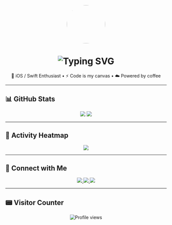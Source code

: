 <!-- Profile Header -->
<p align="center">
  <img src="https://avatars.githubusercontent.com/u/00000000?v=4" width="120" style="border-radius: 50%;" />
</p>

<h1 align="center">
  <img src="https://readme-typing-svg.demolab.com?font=Fira+Code&weight=500&size=24&duration=3000&pause=1000&center=true&vCenter=true&width=440&lines=Hi+there!+I'm+singleton-altman;Swift+iOS+Developer;Open+Source+Contributor" alt="Typing SVG" />
</h1>

<p align="center">
  🚀 iOS / Swift Enthusiast • ⚡️ Code is my canvas • ☁️ Powered by coffee
</p>

---

## 📊 GitHub Stats

<p align="center">
  <img src="https://github-readme-stats.vercel.app/api?username=singleton-altman&show_icons=true&theme=tokyonight&hide_title=true" />
  <img src="https://github-readme-stats.vercel.app/api/top-langs/?username=singleton-altman&layout=compact&theme=tokyonight" />
</p>

---

## 🌱 Activity Heatmap

<p align="center">
  <img src="https://github-readme-activity-graph.vercel.app/graph?username=singleton-altman&theme=github-compact" />
</p>

---

## 🔗 Connect with Me

<p align="center">
  <a href="https://linkedin.com/in/your-link" target="_blank">
    <img src="https://img.shields.io/badge/-LinkedIn-0A66C2?style=for-the-badge&logo=linkedin&logoColor=white" />
  </a>
  <a href="mailto:you@example.com">
    <img src="https://img.shields.io/badge/-Email-D14836?style=for-the-badge&logo=gmail&logoColor=white" />
  </a>
  <a href="https://your-blog.com" target="_blank">
    <img src="https://img.shields.io/badge/-Blog-21759B?style=for-the-badge&logo=wordpress&logoColor=white" />
  </a>
</p>

---

## 📟 Visitor Counter

<p align="center">
  <img src="https://komarev.com/ghpvc/?username=singleton-altman&color=brightgreen" alt="Profile views" />
</p>
